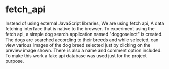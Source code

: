 # fetch_api
Instead of using ecternal JavaScript libraries, We are using fetch api, A data fetching interface that is native to the browser.
To experiment using the fetch api, a simple dog search application named "doggoselect" is created. The dogs are searched according to their breeds and while selected, can view various images of the dog breed selected just by clicking on the preview image shown.
There is also a name and comment option included. To make this work a fake api database was used just for the project purpose.
